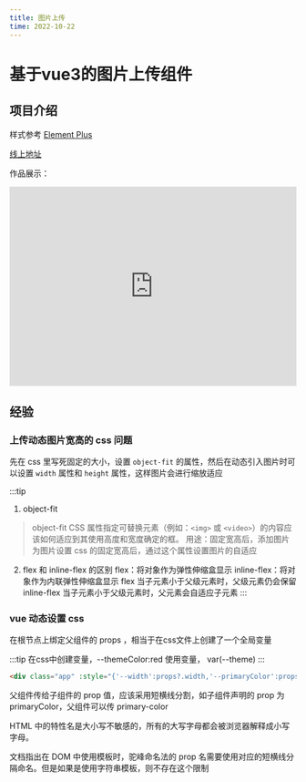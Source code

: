 ```yaml
---
title: 图片上传
time: 2022-10-22
---
```


# 基于vue3的图片上传组件

## 项目介绍

样式参考 [Element Plus](http://element-plus.org/zh-CN/component/upload.html)

[线上地址](https://fatsunshineboy.github.io/upLoadImage/)

作品展示：

<iframe src="https://fatsunshineboy.github.io/upLoadImage/" scroll="auto" frameborder="0" width="100%" height="350px"></iframe>

## 经验

### 上传动态图片宽高的 css 问题
先在 css 里写死固定的大小，设置 `object-fit` 的属性，然后在动态引入图片时可以设置 `width` 属性和 `height` 属性，这样图片会进行缩放适应

:::tip
1. object-fit
> object-fit CSS 属性指定可替换元素（例如：`<img>` 或 `<video>`）的内容应该如何适应到其使用高度和宽度确定的框。
> 用途：固定宽高后，添加图片
> 为图片设置 css 的固定宽高后，通过这个属性设置图片的自适应

2. flex 和 inline-flex 的区别 
flex：将对象作为弹性伸缩盒显示
inline-flex：将对象作为内联弹性伸缩盒显示
flex 当子元素小于父级元素时，父级元素仍会保留
inline-flex 当子元素小于父级元素时，父元素会自适应子元素
:::

### vue 动态设置 css

在根节点上绑定父组件的 props ，相当于在css文件上创建了一个全局变量

:::tip
在css中创建变量，--themeColor:red
使用变量， var(--theme)
:::

```html
<div class="app" :style="{'--width':props?.width,'--primaryColor':props?.primaryColor,}">
```

父组件传给子组件的 prop 值，应该采用短横线分割，如子组件声明的 prop 为 primaryColor，父组件可以传 primary-color

HTML 中的特性名是大小写不敏感的，所有的大写字母都会被浏览器解释成小写字母。

文档指出在 DOM 中使用模板时，驼峰命名法的 prop 名需要使用对应的短横线分隔命名。但是如果是使用字符串模板，则不存在这个限制